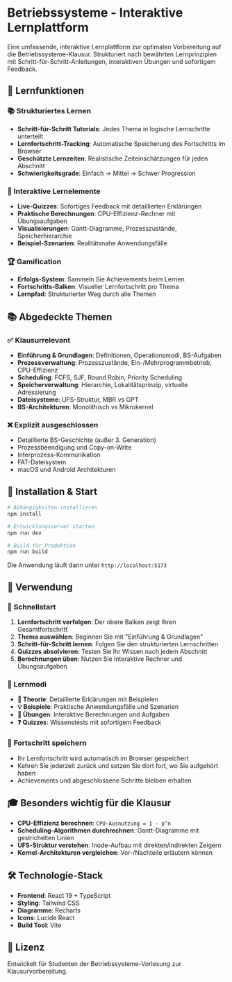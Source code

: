# Betriebssysteme - Interaktive Lernplattform

Eine umfassende, interaktive Lernplattform zur optimalen Vorbereitung auf die Betriebssysteme-Klausur. Strukturiert nach bewährten Lernprinzipien mit Schritt-für-Schritt-Anleitungen, interaktiven Übungen und sofortigem Feedback.

## 🎯 Lernfunktionen

### 📚 **Strukturiertes Lernen**
- **Schritt-für-Schritt Tutorials**: Jedes Thema in logische Lernschritte unterteilt
- **Lernfortschritt-Tracking**: Automatische Speicherung des Fortschritts im Browser
- **Geschätzte Lernzeiten**: Realistische Zeiteinschätzungen für jeden Abschnitt
- **Schwierigkeitsgrade**: Einfach → Mittel → Schwer Progression

### 🧠 **Interaktive Lernelemente**
- **Live-Quizzes**: Sofortiges Feedback mit detaillierten Erklärungen
- **Praktische Berechnungen**: CPU-Effizienz-Rechner mit Übungsaufgaben
- **Visualisierungen**: Gantt-Diagramme, Prozesszustände, Speicherhierarchie
- **Beispiel-Szenarien**: Realitätsnahe Anwendungsfälle

### 🏆 **Gamification**
- **Erfolgs-System**: Sammeln Sie Achievements beim Lernen
- **Fortschritts-Balken**: Visueller Lernfortschritt pro Thema
- **Lernpfad**: Strukturierter Weg durch alle Themen

## 📚 Abgedeckte Themen

### ✅ Klausurrelevant
- **Einführung & Grundlagen**: Definitionen, Operationsmodi, BS-Aufgaben
- **Prozessverwaltung**: Prozesszustände, Ein-/Mehrprogrammbetrieb, CPU-Effizienz
- **Scheduling**: FCFS, SJF, Round Robin, Priority Scheduling
- **Speicherverwaltung**: Hierarchie, Lokalitätsprinzip, virtuelle Adressierung
- **Dateisysteme**: UFS-Struktur, MBR vs GPT
- **BS-Architekturen**: Monolithisch vs Mikrokernel

### ❌ Explizit ausgeschlossen
- Detaillierte BS-Geschichte (außer 3. Generation)
- Prozessbeendigung und Copy-on-Write
- Interprozess-Kommunikation
- FAT-Dateisystem
- macOS und Android Architekturen

## 🚀 Installation & Start

```bash
# Abhängigkeiten installieren
npm install

# Entwicklungsserver starten
npm run dev

# Build für Produktion
npm run build
```

Die Anwendung läuft dann unter `http://localhost:5173`

## 📖 Verwendung

### 🚀 **Schnellstart**
1. **Lernfortschritt verfolgen**: Der obere Balken zeigt Ihren Gesamtfortschritt
2. **Thema auswählen**: Beginnen Sie mit "Einführung & Grundlagen"
3. **Schritt-für-Schritt lernen**: Folgen Sie den strukturierten Lernschritten
4. **Quizzes absolvieren**: Testen Sie Ihr Wissen nach jedem Abschnitt
5. **Berechnungen üben**: Nutzen Sie interaktive Rechner und Übungsaufgaben

### 📱 **Lernmodi**
- **📖 Theorie**: Detaillierte Erklärungen mit Beispielen
- **💡 Beispiele**: Praktische Anwendungsfälle und Szenarien  
- **🧮 Übungen**: Interaktive Berechnungen und Aufgaben
- **❓ Quizzes**: Wissenstests mit sofortigem Feedback

### 💾 **Fortschritt speichern**
- Ihr Lernfortschritt wird automatisch im Browser gespeichert
- Kehren Sie jederzeit zurück und setzen Sie dort fort, wo Sie aufgehört haben
- Achievements und abgeschlossene Schritte bleiben erhalten

## 🎓 Besonders wichtig für die Klausur

- **CPU-Effizienz berechnen**: `CPU-Ausnutzung = 1 - p^n`
- **Scheduling-Algorithmen durchrechnen**: Gantt-Diagramme mit gestrichelten Linien
- **UFS-Struktur verstehen**: Inode-Aufbau mit direkten/indirekten Zeigern
- **Kernel-Architekturen vergleichen**: Vor-/Nachteile erläutern können

## 🛠 Technologie-Stack

- **Frontend**: React 19 + TypeScript
- **Styling**: Tailwind CSS
- **Diagramme**: Recharts
- **Icons**: Lucide React
- **Build Tool**: Vite

## 📄 Lizenz

Entwickelt für Studenten der Betriebssysteme-Vorlesung zur Klausurvorbereitung.
